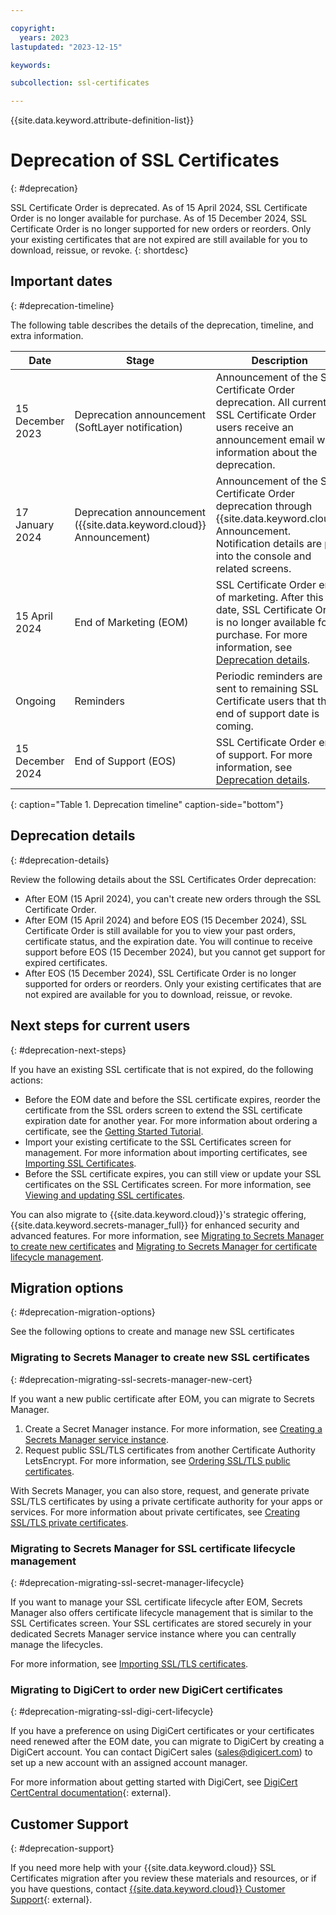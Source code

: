 ```yaml
---

copyright:
  years: 2023
lastupdated: "2023-12-15"

keywords:

subcollection: ssl-certificates

---
```


{{site.data.keyword.attribute-definition-list}}

# Deprecation of SSL Certificates
{: #deprecation}

SSL Certificate Order is deprecated. As of 15 April 2024, SSL Certificate Order is no longer available for purchase. As of 15 December 2024, SSL Certificate Order is no longer supported for new orders or reorders. Only your existing certificates that are not expired are still available for you to download, reissue, or revoke.
{: shortdesc}

## Important dates
{: #deprecation-timeline}

The following table describes the details of the deprecation, timeline, and extra information.

| Date | Stage | Description |
| --- | --- | --- |
| 15 December 2023 | Deprecation announcement (SoftLayer notification) | Announcement of the SSL Certificate Order deprecation. All current SSL Certificate Order users receive an announcement email with information about the deprecation. |
| 17 January 2024 | Deprecation announcement ({{site.data.keyword.cloud}} Announcement) | Announcement of the SSL Certificate Order deprecation through {{site.data.keyword.cloud}} Announcement. Notification details are put into the console and related screens. |
| 15 April 2024 | End of Marketing (EOM) | SSL Certificate Order end of marketing. After this date, SSL Certificate Order is no longer available for purchase. For more information, see [Deprecation details](/docs/ssl-certificates?topic=ssl-certificates-deprecation#deprecation-details). |
| Ongoing | Reminders | Periodic reminders are sent to remaining SSL Certificate users that the end of support date is coming.|
| 15 December 2024 | End of Support (EOS) | SSL Certificate Order end of support. For more information, see [Deprecation details](/docs/ssl-certificates?topic=ssl-certificates-deprecation#deprecation-details). |
{: caption="Table 1. Deprecation timeline" caption-side="bottom"}

## Deprecation details
{: #deprecation-details}

Review the following details about the SSL Certificates Order deprecation:

* After EOM (15 April 2024), you can't create new orders through the SSL Certificate Order.
* After EOM (15 April 2024) and before EOS (15 December 2024), SSL Certificate Order is still available for you to view your past orders, certificate status, and the expiration date. You will continue to receive support before EOS (15 December 2024), but you cannot get support for expired certificates.
* After EOS (15 December 2024), SSL Certificate Order is no longer supported for orders or reorders. Only your existing certificates that are not expired are available for you to download, reissue, or revoke.

## Next steps for current users
{: #deprecation-next-steps}

If you have an existing SSL certificate that is not expired, do the following actions:

- Before the EOM date and before the SSL certificate expires, reorder the certificate from the SSL orders screen to extend the SSL certificate expiration date for another year. For more information about ordering a certificate, see the [Getting Started Tutorial](/docs/ssl-certificates?topic=ssl-certificates-getting-started-tutorial).
- Import your existing certificate to the SSL Certificates screen for management. For more information about importing certificates, see [Importing SSL Certificates](/docs/ssl-certificates?topic=ssl-certificates-importing-ssl-certificates).
- Before the SSL certificate expires, you can still view or update your SSL certificates on the SSL Certificates screen. For more information, see [Viewing and updating SSL certificates](/docs/ssl-certificates?topic=ssl-certificates-viewing-and-updating-ssl-certificates).

You can also migrate to {{site.data.keyword.cloud}}'s strategic offering, {{site.data.keyword.secrets-manager_full}} for enhanced security and advanced features. For more information, see [Migrating to Secrets Manager to create new certificates](/docs/ssl-certificates?topic=ssl-certificates-deprecation#deprecation-migrating-ssl-secrets-manager-new-cert) and [Migrating to Secrets Manager for certificate lifecycle management](/docs/ssl-certificates?topic=ssl-certificates-deprecation#deprecation-migrating-ssl-secret-manager-lifecycle).

## Migration options
{: #deprecation-migration-options}

See the following options to create and manage new SSL certificates

### Migrating to Secrets Manager to create new SSL certificates
{: #deprecation-migrating-ssl-secrets-manager-new-cert}

If you want a new public certificate after EOM, you can migrate to Secrets Manager.

1. Create a Secret Manager instance. For more information, see [Creating a Secrets Manager service instance](/docs/secrets-manager?topic=secrets-manager-create-instance).
2. Request public SSL/TLS certificates from another Certificate Authority LetsEncrypt. For more information, see [Ordering SSL/TLS public certificates](/docs/secrets-manager?topic=secrets-manager-public-certificates).

With Secrets Manager, you can also store, request, and generate private SSL/TLS certificates by using a private certificate authority for your apps or services. For more information about private certificates, see [Creating SSL/TLS private certificates](/docs/secrets-manager?topic=secrets-manager-private-certificates).

### Migrating to Secrets Manager for SSL certificate lifecycle management
{: #deprecation-migrating-ssl-secret-manager-lifecycle}

If you want to manage your SSL certificate lifecycle after EOM, Secrets Manager also offers certificate lifecycle management that is similar to the SSL Certificates screen. Your SSL certificates are stored securely in your dedicated Secrets Manager service instance where you can centrally manage the lifecycles.

For more information, see [Importing SSL/TLS certificates](/docs/secrets-manager?topic=secrets-manager-certificates).

### Migrating to DigiCert to order new DigiCert certificates
{: #deprecation-migrating-ssl-digi-cert-lifecycle}

If you have a preference on using DigiCert certificates or your certificates need renewed after the EOM date, you can migrate to DigiCert by creating a DigiCert account. You can contact DigiCert sales (sales@digicert.com) to set up a new account with an assigned account manager.

For more information about getting started with DigiCert, see [DigiCert CertCentral documentation](https://docs.digicert.com/en/certcentral.html){: external}.

## Customer Support
{: #deprecation-support}

If you need more help with your {{site.data.keyword.cloud}} SSL Certificates migration after you review these materials and resources, or if you have questions, contact [{{site.data.keyword.cloud}} Customer Support](https://cloud.ibm.com/unifiedsupport/supportcenter){: external}.
